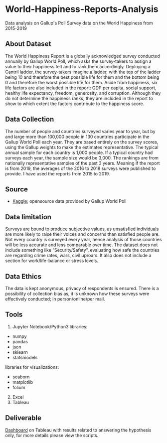 # World-Happiness-Reports-Analysis
Data analysis on Gallup's Poll Survey data on the World Happiness from 2015-2019

## About Dataset
The World Happiness Report is a globally acknowledged survey conducted annually by Gallup World Poll, which asks the survey-takers to assign a value to their happiness felt and to rank them accordingly. Deploying a Cantril ladder, the survey-takers imagine a ladder, with the top of the ladder being 10 and therefore the best possible life for them and the bottom being 0 and therefore the worst possible life for them. Aside from happiness, six life factors are also included in the report: GDP per capita, social support, healthy life expectancy, freedom, generosity, and corruption. Although they do not determine the happiness ranks, they are included in the report to show to which extent the factors contribute to the happiness score.

## Data Collection
The number of people and countries surveyed varies year to year, but by and large more than 100,000 people in 130 countries participate in the Gallup World Poll each year. They are based entirely on the survey scores, using the Gallup weights to make the estimates representative. 
The typical annual sample for each country is 1,000 people. If a typical country had surveys each year, the sample size would be 3,000. The rankings are from nationally representative samples of the past 3 years. Meaning if the report is from 2019, the averages of the 2016 to 2018 surveys were published to provide.
I have used the reports from 2015 to 2019.

## Source
- <a href="https://www.kaggle.com/datasets/unsdsn/world-happiness/">Kaggle</a>; opensource data provided by Gallup World Poll

## Data limitation
Surveys are bound to produce subjective values, as unsatisfied individuals are more likely to raise their voices and concerns than satisfied people are. 
Not every country is surveyed every year, hence analysis of those countries will be less accurate and less comparable over time.
The dataset does not include something like “Security/Safety”, evaluating how safe the countries are regarding crime rates, wars, civil uproars.
It also does not include a section for work/life-balance or stress levels.

## Data Ethics
The data is kept anonymous, privacy of respondents is ensured. There is a possibility of collection bias as, it is unknown how these surveys were effectively conducted; in person/online/per mail.

## Tools
1. Jupyter Notebook/Python3 libraries:
- numpy
- pandas
- json
- sklearn
-  statsmodels


  libraries for visualizations:
- seaborn
- matplotlib
 - folium

  2. Excel
  3. Tableau

  ## Deliverable
  <a href="https://public.tableau.com/views/WorldHappinessReportsAnalysis2015-2019/Story1?:language=de-DE&publish=yes&:display_count=n&:origin=viz_share_link">Dashboard</a> on Tableau with results related to answering the hypothesis only, for more details please view the scripts.
